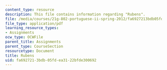 ```yaml
---
content_type: resource
description: This file contains information regarding "Rubens".
file: /media/courses/21g-802-portuguese-ii-spring-2012/fa6927213bdb05fdea3122bfde300692_MIT21G_802S12_Rubens.pdf
file_type: application/pdf
learning_resource_types:
- Assignments
ocw_type: OCWFile
parent_title: Assignments
parent_type: CourseSection
resourcetype: Document
title: Rubens
uid: fa692721-3bdb-05fd-ea31-22bfde300692
---
```

